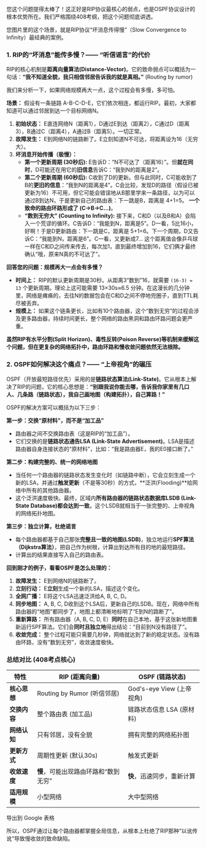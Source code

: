 您这个问题提得太棒了！这正好是RIP协议最核心的弱点，也是OSPF协议设计的根本优势所在。我们严格围绕408考纲，把这个问题彻底讲透。

您图片里的这个场景，就是RIP协议“坏消息传得慢”（Slow Convergence to Infinity）最经典的案例。



### 1. RIP的“坏消息”能传多慢？—— “听信谣言”的代价



RIP的核心机制是**距离向量算法(Distance-Vector)**。它的致命弱点可以概括为一句话：**“我不知道全貌，我只相信邻居告诉我的就是真相。”** (Routing by rumor)

我们来分析一下，如果网络规模再大一点，这个过程会有多慢，多可怕。

**场景：** 假设有一条链路 A-B-C-D-E，它们依次相连，都运行RIP。最初，大家都知道可以通过邻居到达一个目标网络N。

1. **初始状态：** E直连网络N（距离1），D通过E到达（距离2），C通过D（距离3），B通过C（距离4），A通过B（距离5）。一切正常。
2. **故障发生：** E到网络N的链路断了。E立刻知道N不可达，将距离设为16（无穷大）。
3. **坏消息开始传播（极慢）：**
   - **第一个更新周期 (30秒后):** E告诉D：“N不可达了（距离16）”。但**就在同时**，D可能还在用它的**旧信息**告诉C：“我到N的距离是2”。
   - **第二个更新周期 (60秒后):** C收到了D的更新。但与此同时，C可能收到了B的**更旧的信息**：“我到N的距离是4”。C会比较，发现D的路径（假设已被更新为16）不可用，但它可能会错误地从B那里学来一条路径，以为可以通过B到达N，于是更新自己的路由表：下一跳是B，距离是 4+1=5。 **一个致命的路由环路形成了 (C->B->C...)**。
   - **“数到无穷大” (Counting to Infinity):** 接下来，C和D（以及B和A）会陷入一个荒谬的循环。C告诉D：“我能到N，距离是5”。D一看，5比16小，好啊！于是D更新路由：下一跳是C，距离是 5+1=6。下一个周期，D又告诉C：“我能到N，距离是6”。C一看，又更新成7... 这个距离值会像乒乓球一样在C和D之间传来传去，每次加1，直到最终增加到16，它们俩才最终确认“哦，原来N真的不可达了”。

**回答您的问题：规模再大一点会有多慢？**

- **时间上：** RIP的默认更新周期是30秒。从距离3“数到”16，就需要 `(16-3) = 13` 个更新周期。理论上这可能需要 13×30s≈6.5 分钟。在这漫长的几分钟里，网络是瘫痪的，去往N的数据包会在C和D之间不停地兜圈子，直到TTL耗尽被丢弃。
- **规模上：** 如果这个链条更长，比如有10个路由器，这个“数到无穷”的过程会涉及更多路由器，持续时间更长，整个网络的路由黑洞和路由环路问题会更严重。

**虽然RIP有水平分割(Split Horizon)、毒性反转(Poison Reverse)等机制来缓解这个问题，但在更复杂的网络拓扑中，路由环路和慢收敛问题依然无法根除。**



### 2. OSPF如何解决这个痛点？—— “上帝视角”的碾压



OSPF（开放最短路径优先）采用的是**链路状态算法(Link-State)**。它从根本上解决了RIP的问题，它的核心思想是：**“别跟我说你能去哪，告诉我你家里有几口人、几条路（链路状态），我自己画地图（构建拓扑），自己算路！”**

OSPF的解决方案可以概括为以下三步：

**第一步：交换“原材料”，而不是“加工品”**

- 路由器之间不交换路由表（这是RIP的“加工品”）。
- 它们交换的是**链路状态通告LSA (Link-State Advertisement)**。LSA是描述路由器自身连接状态的“原材料”，比如：“我是路由器E，我的E0接口断了。”

**第二步：构建完整的、统一的网络地图**

- 当任何一个路由器的链路状态发生变化时（如链路中断），它会立刻生成一个新的LSA，并通过**触发更新**（不是等30秒）的方式，**泛洪(Flooding)**给网络中所有的其他路由器。
- 这个泛洪速度极快。最终，区域内**所有路由器的链路状态数据库LSDB (Link-State Database)都会达到一致**。这个LSDB就相当于一张完整的、上帝视角的网络拓扑地图。

**第三步：独立计算，杜绝谣言**

- 每个路由器都基于自己那张**完整且一致的地图(LSDB)**，独立地运行**SPF算法（Dijkstra算法）**，把自己作为树根，计算出到达所有目的地的最短路径。
- 计算出的结果直接写入自己的路由表。

**回到刚才的例子，看看OSPF是怎么处理的：**

1. **故障发生：** E到网络N的链路断了。
2. **立刻行动：** E**立刻**生成一个新的LSA，描述这个变化。
3. **全网广播：** E将这个LSA迅速泛洪给A, B, C, D。
4. **同步地图：** A, B, C, D收到这个LSA后，更新自己的LSDB。现在，网络中所有路由器的“地图”都同步了，地图上都清晰地标明了“E到N的路断了”。
5. **重新算路：** 所有路由器（A, B, C, D, E）**同时**在自己本地，基于这张新地图重新运行SPF算法。它们会**同时且独立地**得出结论：“目前到N没有路径了”。
6. **收敛完成：** 整个过程可能只需要几秒钟，网络就达到了新的稳定状态。没有路由环路，没有“数到无穷”，收敛速度极快。



### 总结对比 (408考点核心)



| 特性         | RIP (距离向量)                       | OSPF (链路状态)            |
| ------------ | ------------------------------------ | -------------------------- |
| **核心思想** | Routing by Rumor (听信邻居)          | God's-eye View (上帝视角)  |
| **交换内容** | 整个路由表 (加工品)                  | 链路状态信息 LSA (原材料)  |
| **网络认知** | 只有邻居，没有全貌                   | 拥有完整的网络拓扑图       |
| **更新方式** | 周期性更新 (默认30s)                 | 触发式更新                 |
| **收敛速度** | **慢**，可能出现路由环路和“数到无穷” | **快**，迅速同步，重新计算 |
| **适用规模** | 小型网络                             | 大中型网络                 |

导出到 Google 表格

所以，OSPF通过让每个路由器都掌握全局信息，从根本上杜绝了RIP那种“以讹传讹”导致慢收敛的致命缺陷。